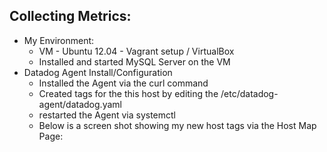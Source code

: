 ## Collecting Metrics:
* My Environment:
  * VM - Ubuntu 12.04 - Vagrant setup / VirtualBox
  * Installed and started MySQL Server on the VM
* Datadog Agent Install/Configuration
  * Installed the Agent via the curl command
  * Created tags for the this host by editing the /etc/datadog-agent/datadog.yaml
  * restarted the Agent via systemctl
  * Below is a screen shot showing my new host tags via the Host Map Page:
